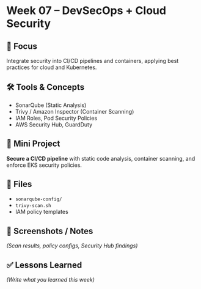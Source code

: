 # Week 07 – DevSecOps + Cloud Security

## 🎯 Focus
Integrate security into CI/CD pipelines and containers, applying best practices for cloud and Kubernetes.

## 🛠 Tools & Concepts
- SonarQube (Static Analysis)
- Trivy / Amazon Inspector (Container Scanning)
- IAM Roles, Pod Security Policies
- AWS Security Hub, GuardDuty

## 📌 Mini Project
**Secure a CI/CD pipeline** with static code analysis, container scanning, and enforce EKS security policies.

## 📂 Files
- `sonarqube-config/`
- `trivy-scan.sh`
- IAM policy templates

## 📸 Screenshots / Notes
*(Scan results, policy configs, Security Hub findings)*

## ✅ Lessons Learned
*(Write what you learned this week)*

